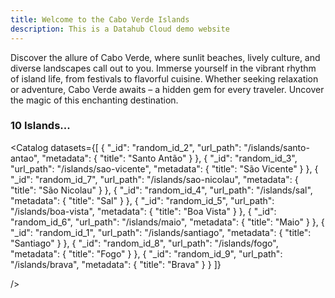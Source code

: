 ```yaml
---
title: Welcome to the Cabo Verde Islands
description: This is a Datahub Cloud demo website
---
```


Discover the allure of Cabo Verde, where sunlit beaches, lively culture, and diverse landscapes call out to you. Immerse yourself in the vibrant rhythm of island life, from festivals to flavorful cuisine. Whether seeking relaxation or adventure, Cabo Verde awaits – a hidden gem for every traveler. Uncover the magic of this enchanting destination.

### 10 Islands...

<Catalog
datasets={[
{
"_id": "random_id_2",
"url_path": "/islands/santo-antao",
"metadata": {
"title": "Santo Antão"
}
},
{
"_id": "random_id_3",
"url_path": "/islands/sao-vicente",
"metadata": {
"title": "São Vicente"
}
},
{
"_id": "random_id_7",
"url_path": "/islands/sao-nicolau",
"metadata": {
"title": "São Nicolau"
}
},
{
"_id": "random_id_4",
"url_path": "/islands/sal",
"metadata": {
"title": "Sal"
}
},
{
"_id": "random_id_5",
"url_path": "/islands/boa-vista",
"metadata": {
"title": "Boa Vista"
}
},
{
"_id": "random_id_6",
"url_path": "/islands/maio",
"metadata": {
"title": "Maio"
}
},
{
"_id": "random_id_1",
"url_path": "/islands/santiago",
"metadata": {
"title": "Santiago"
}
},
{
"_id": "random_id_8",
"url_path": "/islands/fogo",
"metadata": {
"title": "Fogo"
}
},
{
"_id": "random_id_9",
"url_path": "/islands/brava",
"metadata": {
"title": "Brava"
}
}
]}

/>
